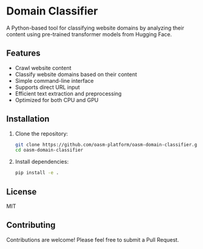 # Domain Classifier

A Python-based tool for classifying website domains by analyzing their content using pre-trained transformer models from Hugging Face.

## Features

- Crawl website content
- Classify website domains based on their content
- Simple command-line interface
- Supports direct URL input
- Efficient text extraction and preprocessing
- Optimized for both CPU and GPU

## Installation

1. Clone the repository:

   ```bash
   git clone https://github.com/oasm-platform/oasm-domain-classifier.git
   cd oasm-domain-classifier
   ```

2. Install dependencies:
   ```bash
   pip install -e .
   ```

## License

MIT

## Contributing

Contributions are welcome! Please feel free to submit a Pull Request.

